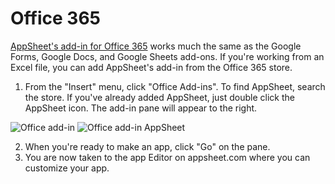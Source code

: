 # Office 365 

[AppSheet's add-in for Office 365](Integrating-with-Excel-and-Office365.md) works much the same as the Google Forms, Google
Docs, and Google Sheets add-ons. If you're working from an Excel file, you can
add AppSheet's add-in from the Office 365 store.

1. From the "Insert" menu, click "Office Add-ins". To find AppSheet, search the store. 
  If you've already added AppSheet, just double click the AppSheet icon. The add-in pane 
  will appear to the right.   
  
![Office add-in](../article_attachments/203567657/Screen_Shot_2015-10-27_at_2.35.44_PM.png)
![Office add-in AppSheet](../article_attachments/203567717/Screen_Shot_2015-10-27_at_2.38.25_PM.png)


2. When you're ready to make an app, click "Go" on the pane.
3. You are now taken to the app Editor on appsheet.com where you can customize your app.
